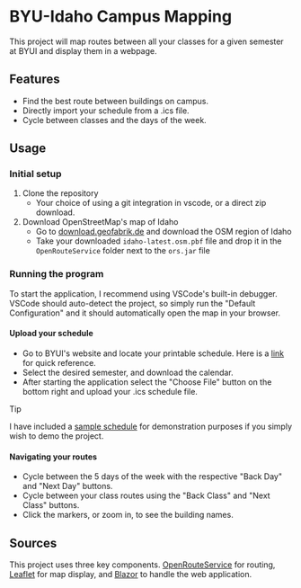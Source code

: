 # BYU-Idaho Campus Mapping
This project will map routes between all your classes for a given semester at BYUI and display them in a webpage.

## Features
- Find the best route between buildings on campus.
- Directly import your schedule from a .ics file.
- Cycle between classes and the days of the week.

## Usage
### Initial setup
1. Clone the repository
   - Your choice of using a git integration in vscode, or a direct zip download.
2. Download OpenStreetMap's map of Idaho
   - Go to [download.geofabrik.de](https://download.geofabrik.de/north-america/us/idaho.html) and download the OSM region of Idaho
   - Take your downloaded `idaho-latest.osm.pbf` file and drop it in the `OpenRouteService` folder next to the `ors.jar` file

### Running the program
To start the application, I recommend using VSCode's built-in debugger.
VSCode should auto-detect the project, so simply run the "Default Configuration" and it should automatically open the map in your browser.

#### Upload your schedule
- Go to BYUI's website and locate your printable schedule. Here is a [link](https://web.byui.edu/Directory/student/schedule) for quick reference.
- Select the desired semester, and download the calendar.
- After starting the application select the "Choose File" button on the bottom right and upload your .ics schedule file.
> [!TIP]
> I have included a [sample schedule](Fall_2024_schedule.ics) for demonstration purposes if you simply wish to demo the project.

#### Navigating your routes
- Cycle between the 5 days of the week with the respective "Back Day" and "Next Day" buttons.
- Cycle between your class routes using the "Back Class" and "Next Class" buttons.
- Click the markers, or zoom in, to see the building names.

## Sources
This project uses three key components. [OpenRouteService](https://openrouteservice.org/) for routing, [Leaflet](https://leafletjs.com/index.html) for map display, and [Blazor](https://dotnet.microsoft.com/en-us/apps/aspnet/web-apps/blazor) to handle the web application. 